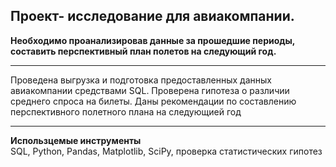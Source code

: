 ## Проект- исследование для авиакомпании.

**Необходимо проанализировав данные за прошедшие периоды, составить перспективный план полетов на следующий год.**
____________________________
Проведена выгрузка и подготовка предоставленных данных авиакомпании средствами SQL. Проверена гипотеза о различии среднего спроса на билеты.
Даны рекомендации по составлению перспективного полетного плана на следующией год
_______________________
**Использцемые инструменты**  
SQL,
Python,
Pandas,
Matplotlib,
SciPy,
проверка статистических гипотез
